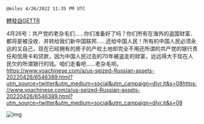 
`@miles 4/26/2022 11:35 PM UTC`

[轉發自GETTR](https://gettr.com/post/p178o4u2bb2)

4月26号：共产党的老杂毛们……你们准备好了吗？你们所有在海外的盗国财富．都将是被没收．并转给我们新中国联邦……还给中国人民！所有的中国人民必须永远的又自己，现在已经拥有的房子的产权土地却完全不用还所谓的共产党的银行责任和信用卡和贷款，因为中国人民过去的70年被盗走的财富，远远得大于现在人民欠的所谓银行的钱。咱们走看吧……老杂毛呗。https://www.voachinese.com/a/us-seized-Russian-assets-20220426/6546389.html?utm_source=twitter&utm_medium=social&utm_campaign=dlvr.it&s=08https://www.voachinese.com/a/us-seized-Russian-assets-20220426/6546389.html?utm_source=twitter&utm_medium=social&utm_campaign=dlvr.it&s=08

![img](https://media.gettr.com/group7/getter/2022/04/26/23/fb4117af-103a-fe54-4b10-87f8f220e6ec/e0c4e3eccf2aeb74d1e6e7ef36e61582.jpg)
